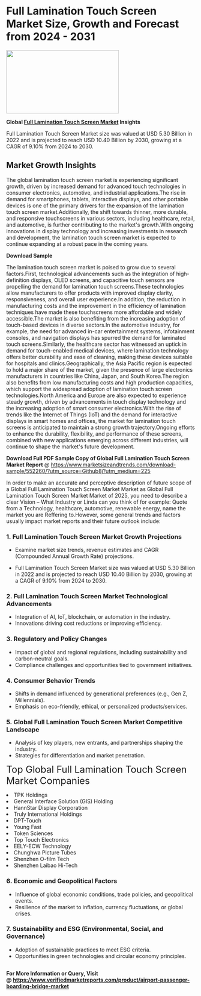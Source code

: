 <H1>Full Lamination Touch Screen Market Size, Growth and Forecast from 2024 - 2031</H1><img class="aligncenter size-medium wp-image-584254" src="https://thirdeyenews.in/wp-content/uploads/2024/09/Global-Market-Research-300x168.jpeg" alt="" width="300" height="168" /><p><strong>Global&nbsp;<a href="https://www.marketsizeandtrends.com/download-sample/552260/?utm_source=Github8j?utm_medium=225">Full Lamination Touch Screen Market</a> Insights</strong></p><p>Full Lamination Touch Screen Market size was valued at USD 5.30 Billion in 2022 and is projected to reach USD 10.40 Billion by 2030, growing at a CAGR of 9.10% from 2024 to 2030.</p><p><h2>Market Growth Insights</h2> <p>The global lamination touch screen market is experiencing significant growth, driven by increased demand for advanced touch technologies in consumer electronics, automotive, and industrial applications.The rise in demand for smartphones, tablets, interactive displays, and other portable devices is one of the primary drivers for the expansion of the lamination touch screen market.Additionally, the shift towards thinner, more durable, and responsive touchscreens in various sectors, including healthcare, retail, and automotive, is further contributing to the market's growth.With ongoing innovations in display technology and increasing investments in research and development, the lamination touch screen market is expected to continue expanding at a robust pace in the coming years.</p> <p><strong>Download Sample</strong></p> <p>The lamination touch screen market is poised to grow due to several factors.First, technological advancements such as the integration of high-definition displays, OLED screens, and capacitive touch sensors are propelling the demand for lamination touch screens.These technologies allow manufacturers to offer products with improved display clarity, responsiveness, and overall user experience.In addition, the reduction in manufacturing costs and the improvement in the efficiency of lamination techniques have made these touchscreens more affordable and widely accessible.The market is also benefiting from the increasing adoption of touch-based devices in diverse sectors.In the automotive industry, for example, the need for advanced in-car entertainment systems, infotainment consoles, and navigation displays has spurred the demand for laminated touch screens.Similarly, the healthcare sector has witnessed an uptick in demand for touch-enabled medical devices, where lamination technology offers better durability and ease of cleaning, making these devices suitable for hospitals and clinics.Geographically, the Asia Pacific region is expected to hold a major share of the market, given the presence of large electronics manufacturers in countries like China, Japan, and South Korea.The region also benefits from low manufacturing costs and high production capacities, which support the widespread adoption of lamination touch screen technologies.North America and Europe are also expected to experience steady growth, driven by advancements in touch display technology and the increasing adoption of smart consumer electronics.With the rise of trends like the Internet of Things (IoT) and the demand for interactive displays in smart homes and offices, the market for lamination touch screens is anticipated to maintain a strong growth trajectory.Ongoing efforts to enhance the durability, flexibility, and performance of these screens, combined with new applications emerging across different industries, will continue to shape the market's future development.</p> <p><span class=""><strong>Download Full PDF Sample Copy of Global Full Lamination Touch Screen Market Report</strong> @ <a href="https://www.marketsizeandtrends.com/download-sample/552260/?utm_source=Github8j?utm_medium=225" target="_blank">https://www.marketsizeandtrends.com/download-sample/552260/?utm_source=Github8j?utm_medium=225</a></span></p><p>In order to make an accurate and perceptive description of future scope of a Global&nbsp;Full Lamination Touch Screen Market Market as Global&nbsp;Full Lamination Touch Screen Market Market of 2025, you need to describe a clear Vision &ndash; What Industry or Linda can you think of for example: Quote from a Technology, healthcare, automotive, renewable energy, name the market you are Reffering to.However, some general trends and factors usually impact market reports and their future outlook include:</p><h3>1.&nbsp;<strong>Full Lamination Touch Screen Market Growth Projections</strong></h3><ul><li>Examine market size trends, revenue estimates and CAGR (Compounded Annual Growth Rate) projections.</li><li><p>Full Lamination Touch Screen Market size was valued at USD 5.30 Billion in 2022 and is projected to reach USD 10.40 Billion by 2030, growing at a CAGR of 9.10% from 2024 to 2030.</p></li></ul><h3>2.&nbsp;<strong>Full Lamination Touch Screen Market Technological Advancements</strong></h3><ul><li>Integration of AI, IoT, blockchain, or automation in the industry.</li><li>Innovations driving cost reductions or improving efficiency.</li></ul><h3>3.&nbsp;<strong>Regulatory and Policy Changes</strong></h3><ul><li>Impact of global and regional regulations, including sustainability and carbon-neutral goals.</li><li>Compliance challenges and opportunities tied to government initiatives.</li></ul><h3>4.&nbsp;<strong>Consumer Behavior Trends</strong></h3><ul><li>Shifts in demand influenced by generational preferences (e.g., Gen Z, Millennials).</li><li>Emphasis on eco-friendly, ethical, or personalized products/services.</li></ul><h3>5.&nbsp;<strong>Global Full Lamination Touch Screen Market Competitive Landscape</strong></h3><ul><li>Analysis of key players, new entrants, and partnerships shaping the industry.</li><li>Strategies for differentiation and market penetration.</li></ul><p data-pm-slice="1 1 []"><span style="color: inherit; font-family: inherit; font-size: 25px;">Top Global Full Lamination Touch Screen Market Companies</span></p><div class="" data-test-id=""><p><li>TPK Holdings</li><li> General Interface Solution (GIS) Holding</li><li> HannStar Display Corporation</li><li> Truly International Holdings</li><li> DPT-Touch</li><li> Young Fast</li><li> Token Sciences</li><li> Top Touch Electronics</li><li> EELY-ECW Technology</li><li> Chunghwa Picture Tubes</li><li> Shenzhen O-film Tech</li><li> Shenzhen Laibao Hi-Tech</li></p></div><h3>6.&nbsp;<strong>Economic and Geopolitical Factors</strong></h3><ul><li>Influence of global economic conditions, trade policies, and geopolitical events.</li><li>Resilience of the market to inflation, currency fluctuations, or global crises.</li></ul><h3>7.&nbsp;<strong>Sustainability and ESG (Environmental, Social, and Governance)</strong></h3><ul><li>Adoption of sustainable practices to meet ESG criteria.</li><li>Opportunities in green technologies and circular economy principles.</li></ul><h2><strong style="font-size: 14px;">For More Information or Query, Visit @&nbsp;</strong><a style="background-color: #ffffff; font-size: 14px;" href="https://www.marketsizeandtrends.com/report/full-lamination-touch-screen-market/" target="_blank">https://www.verifiedmarketreports.com/product/airport-passenger-boarding-bridge-market</a></h2>